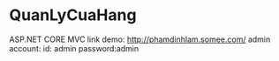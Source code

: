# QuanLyCuaHang
ASP.NET CORE MVC
link demo: http://phamdinhlam.somee.com/
admin account:
              id: admin
              password:admin
